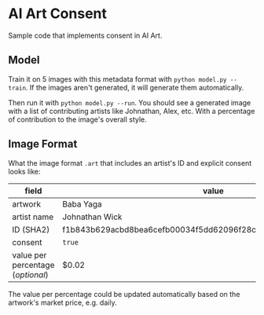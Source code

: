 # AI Art Consent

Sample code that implements consent in AI Art.

## Model

Train it on 5 images with this metadata format with `python model.py --train`. If the images aren't generated, it will generate them automatically.

Then run it with `python model.py --run`. You should see a generated image with a list of contributing artists like Johnathan, Alex, etc. With a percentage of contribution to the image's overall style.

## Image Format

What the image format `.art` that includes an artist's ID and explicit consent looks like:

<!-- table of metadata for the .art file format -->

|field|value|
|---|---|
|artwork|Baba Yaga|
|artist name|Johnathan Wick|
|ID (SHA2)| f1b843b629acbd8bea6cefb00034f5dd62096f28c2c6ef49ed2685a23185f51f  |
|consent|`true`|
|value per percentage (*optional*)|$0.02|

The value per percentage could be updated automatically based on the artwork's market price, e.g. daily.
